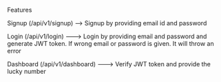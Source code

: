 Features

Signup (/api/v1/signup) --> Signup by providing email id and password

Login (/api/v1/login)  ---> Login by providing email and password and generate JWT token. If wrong email or password is given. It will throw an error

Dashboard (/api/v1/dashboard)  ---> Verify JWT token and provide the lucky number 